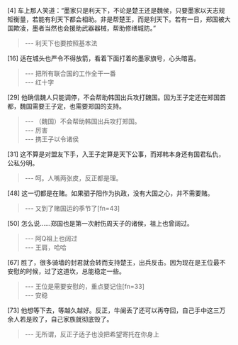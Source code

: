 
[4] 车上那人笑道：“墨家只是利天下，不论是楚王还是魏侯，只要墨家以天志规矩衡量，若能有利天下都会相助。非是帮楚王，而是利天下。若有一日，郑国被大国欺凌，墨者当然也会援助武器器械，帮助修缮城防。”
>--- 利天下也要按照基本法<br>

[16] 适在城头也严令不得放箭，看着下面打着的墨家旗号，心头暗喜。
>--- 把所有联合国的工作全干一番<br>
>--- 红十字<br>

[29] 他确信魏人只能调停，不会帮助韩国出兵攻打魏国。因为王子定还在郑国首都，魏国需要王子定，也需要郑国的支持。
>--- （魏国）不会帮助韩国出兵攻打郑国。<br>
>--- 厉害<br>
>--- 携王子以令诸侯<br>

[31] 这不算是对盟友下手，入王子定算是天下公事，而郑韩本身还有国君私仇，公私分明。
>--- 呵。人嘴两张皮，反正都是理。<br>

[48] 这一切都是在赌。如果驷子阳作为执政，没有大国之心，并不需要赌。
>--- 又到了赌国运的季节了[fn=43]<br>

[50] 怎么说……郑国也是第一次射伤周天子的诸侯，祖上也曾阔过。
>--- 阿Q祖上也阔过<br>
>--- 王肩，哈哈<br>

[67] 胜了，很多骑墙的封君就会转而支持楚王，出兵反击。因为现在是王位最不安慰的时候，过了这道坎，总能稳定一些。
>--- 王位是需要安慰的，重点要记住[fn=33]<br>
>--- 安稳<br>

[73] 他想等下去，等越久越好。反正，牛阑丢了还可以再夺回，自己手中这三万余人若是败了，自己家族就彻底毁了。
>--- 无所谓，反正子适子也没把希望寄托在你身上<br>
